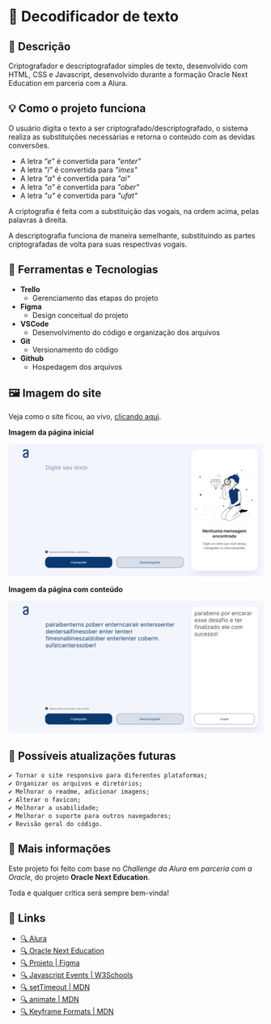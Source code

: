 # 🔐 Decodificador de texto

## 📖 Descrição

Criptografador e descriptografador simples de texto, desenvolvido com HTML, CSS e Javascript, desenvolvido durante a formação Oracle Next Education em parceria com a Alura.

## 💡 Como o projeto funciona

O usuário digita o texto a ser criptografado/descriptografado, o sistema realiza as substituições necessárias e retorna o conteúdo com as devidas conversões.

* A letra *"e"* é convertida para *"enter"*
* A letra *"i"* é convertida para *"imes"*
* A letra *"a"* é convertida para *"ai"*
* A letra *"o"* é convertida para *"ober"*
* A letra *"u"* é convertida para *"ufat"*

A criptografia é feita com a substituição das vogais, na ordem acima, pelas palavras à direita.

A descriptografia funciona de maneira semelhante, substituindo as partes criptografadas de volta para suas respectivas vogais.

## 🔨 Ferramentas e Tecnologias

* **Trello**
  * Gerenciamento das etapas do projeto
* **Figma**
  * Design conceitual do projeto
* **VSCode**
  * Desenvolvimento do código e organização dos arquivos
* **Git**
  * Versionamento do código
* **Github**
  * Hospedagem dos arquivos

## 🖼️ Imagem do site

Veja como o site ficou, ao vivo, [clicando aqui](https://gracilianoog.github.io/descodificador-de-texto/).

**Imagem da página inicial**

![Imagem da página inicial](./img/readme/index-initial.png "Página sem conteúdo")

**Imagem da página com conteúdo**

![Imagem da página preenchida](./img/readme/index-text.png "Página com conteúdo")

## 📆 Possíveis atualizações futuras

    ✔️ Tornar o site responsivo para diferentes plataformas;
    ✔️ Organizar os arquivos e diretórios;
    ✔️ Melhorar o readme, adicionar imagens;
    ✔️ Alterar o favicon;
    ✔️ Melhorar a usabilidade;
    ✔️ Melhorar o suporte para outros navegadores;
    ✔️ Revisão geral do código.

## 📌 Mais informações

Este projeto foi feito com base no *Challenge da Alura* em *parceria com a Oracle*, do projeto **Oracle Next Education**.

Toda e qualquer crítica será sempre bem-vinda!

## 🔗 Links

* [🔍 Alura](https://www.alura.com.br/)
* [🔍 Oracle Next Education](https://www.oracle.com/br/education/oracle-next-education/)
* [🔍 Projeto | Figma](https://www.figma.com/file/QyfH9nA4OJwHQJeiidhHzV/Alura-Challenge---Desafio-1---L%C3%B3gica---Pessoal?node-id=0%3A1)
* [🔍 Javascript Events | W3Schools](https://www.w3schools.com/jsref/dom_obj_event.asp)
* [🔍 setTimeout | MDN](https://developer.mozilla.org/en-US/docs/Web/API/setTimeout)
* [🔍 animate | MDN](https://developer.mozilla.org/en-US/docs/Web/API/Element/animate)
* [🔍 Keyframe Formats | MDN](https://developer.mozilla.org/en-US/docs/Web/API/Web_Animations_API/Keyframe_Formats)